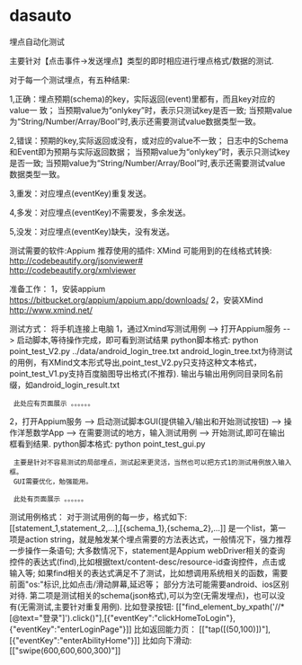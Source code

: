 # dasauto
埋点自动化测试

主要针对【点击事件->发送埋点】类型的即时相应进行埋点格式/数据的测试.

对于每一个测试埋点，有五种结果:

   1,正确：埋点预期(schema)的key，实际返回(event)里都有，而且key对应的value一 致；
         当预期value为“onlykey”时，表示只测试key是否一致;
         当预期value为“String/Number/Array/Bool”时,表示还需要测试value数据类型一致。

   2,错误：预期的key,实际返回或没有，或对应的value不一致；
         日志中的Schema和Event即为预期与实际返回数据；
         当预期value为“onlykey”时，表示只测试key是否一致;
         当预期value为“String/Number/Array/Bool”时,表示还需要测试value数据类型一致。

   3,重发：对应埋点(eventKey)重复发送。

   4,多发：对应埋点(eventKey)不需要发，多余发送。

   5,没发：对应埋点(eventKey)缺失，没有发送。

测试需要的软件:Appium
推荐使用的插件: XMind
可能用到的在线格式转换:  http://codebeautify.org/jsonviewer#    
                     http://codebeautify.org/xmlviewer


准备工作：
   1，安装appium  https://bitbucket.org/appium/appium.app/downloads/
   2，安装XMind http://www.xmind.net/

测试方式：
   将手机连接上电脑
   1，通过Xmind写测试用例 --> 打开Appium服务 --> 启动脚本,等待操作完成，即可看到测试结果
     python脚本格式: python point_test_V2.py ../data/android_login_tree.txt
     android_login_tree.txt为待测试的用例，有XMind文本形式导出,point_test_V2.py只支持这种文本格式，point_test_V1.py支持百度脑图导出格式(不推荐).
     输出与输出用例同目录同名前缀，如android_login_result.txt

     此处应有页面展示 。。。。。。
 
   2，打开Appium服务 --> 启动测试脚本GUI(提供输入/输出和开始测试按钮) --> 操作洋葱数学App  --> 在需要测试的地方，输入测试用例 
                   --> 开始测试,即可在输出框看到结果.
     python脚本格式: python point_test_gui.py
     

     主要是针对不容易测试的局部埋点，测试起来更灵活，当然也可以把方式1的测试用例放入输入框。
     GUI需要优化，勉强能用。

     此处有页面展示 。。。。。。

测试用例格式：
  对于测试用例的每一步，格式如下:
    [[statement_1,statement_2,...],[{schema_1},{schema_2},...]]
     是一个list，第一项是action string，就是触发某个埋点需要的方法表达式，一般情况下，强力推荐一步操作一条语句;
                     大多数情况下，statement是Appium webDriver相关的查询控件的表达式(find),比如根据text/content-desc/resource-id查询控件，点击或输入等;
                     如果find相关的表达式满足不了测试，比如想调用系统相关的函数，需要前面"os:"标识,比如点击/滑动屏幕,延迟等；
                     部分方法可能需要android、ios区别对待.
                第二项是测试相关的schema(json格式),可以为空(无需发埋点)，也可以没有(无需测试,主要针对重复用例).
    比如登录按钮:
       [["find_element_by_xpath('//*[@text=\"登录\"]').click()"],[{"eventKey":"clickHomeToLogin"},  {"eventKey":"enterLoginPage"}]]
    比如返回能力页：
[["tap([(50,100)])"],[{"eventKey":"enterAbilityHome"}]]
    比如向下滑动:
[["swipe(600,600,600,300)"]]

